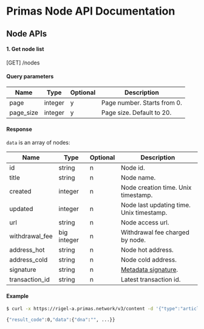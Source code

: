 # Primas Node API Documentation

## Node APIs

#### 1. Get node list

[GET] /nodes

#### Query parameters

| Name               | Type     | Optional | Description                                         |
| ------------------ | -------- | -------- | --------------------------------------------------- |
| page               | integer  | y        | Page number. Starts from 0.                         |
| page_size          | integer  | y        | Page size. Default to 20.                           |

#### Response

`data` is an array of nodes:

| Name                | Type    | Optional | Description |
| --------------      | ------- | -------- | ---------------------------------------- |
| id                  | string  | n        | Node id.|
| title               | string  | n        | Node name. |
| created             | integer | n        | Node creation time. Unix timestamp. |
| updated             | integer | n        | Node last updating time. Unix timestamp. |
| url                 | string  | n        | Node access url. |
| withdrawal_fee      | big integer | n    | Withdrawal fee charged by node. |
| address_hot         | string  | n        | Node hot address. |
| address_cold        | string  | n        | Node cold address. |
| signature           | string  | n        | [Metadata signature](./dtcp.md#metadata-signature). |
| transaction_id      | string  | n        | Latest transaction id. |

#### Example

```bash
$ curl -x https://rigel-a.primas.network/v3/content -d '{"type":"article","content":"...","signature":"..."}'

{"result_code":0,"data":{"dna":"", ...}}

```